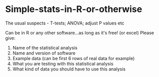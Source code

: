 # Simple-stats-in-R-or-otherwise
The usual suspects - T-tests; ANOVA; adjust P values etc

Can be in R or any other software...as long as it's free! (or excel) 
Please give:
1. Name of the statistical analysis
2. Name and version of software
3. Example data (can be first 6 rows of real data for example) 
4. What you are testing with this statistical analysis
5. What kind of data you should have to use this analysis
